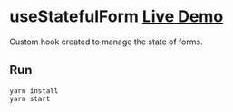 # useStatefulForm [Live Demo](https://moguelor.github.io/react-use-stateful-form/)

Custom hook created to manage the state of forms.

## Run

```
yarn install
yarn start
```
